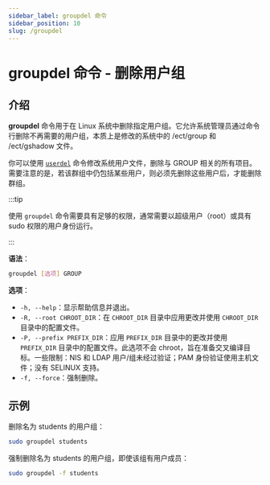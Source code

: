 ```yaml
---
sidebar_label: groupdel 命令
sidebar_position: 10
slug: /groupdel
---
```


# groupdel 命令 - 删除用户组



## 介绍

**groupdel** 命令用于在 Linux 系统中删除指定用户组。它允许系统管理员通过命令行删除不再需要的用户组，本质上是修改的系统中的 /ect/group 和 /ect/gshadow 文件。

你可以使用 [`userdel`](/linux-command/userdel) 命令修改系统用户文件，删除与 GROUP 相关的所有项目。需要注意的是，若该群组中仍包括某些用户，则必须先删除这些用户后，才能删除群组。

:::tip

使用 `groupdel` 命令需要具有足够的权限，通常需要以超级用户（root）或具有 sudo 权限的用户身份运行。

:::

**语法**：

```bash
groupdel [选项] GROUP
```

**选项**：

- `-h, --help`：显示帮助信息并退出。
- `-R, --root CHROOT_DIR`：在 `CHROOT_DIR` 目录中应用更改并使用 `CHROOT_DIR` 目录中的配置文件。
- `-P, --prefix PREFIX_DIR`：应用 `PREFIX_DIR` 目录中的更改并使用 `PREFIX_DIR` 目录中的配置文件。此选项不会 chroot，旨在准备交叉编译目标。一些限制：NIS 和 LDAP 用户/组未经过验证；PAM 身份验证使用主机文件；没有 SELINUX 支持。
- `-f, --force`：强制删除。



## 示例

删除名为 students 的用户组：

```bash
sudo groupdel students
```

强制删除名为 students 的用户组，即使该组有用户成员：

```bash
sudo groupdel -f students
```

